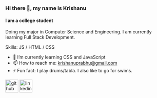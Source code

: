 ### Hi there 👋, my name is Krishanu
#### I am a college student
Doing my major in Computer Science and Engineering. I am currently learning Full Stack Development.


Skills:  JS / HTML / CSS

- 🌱 I’m currently learning CSS and JavaScript 
- 📫 How to reach me: krishanuprabhu@gmail.com 
- ⚡ Fun fact: I play drums/tabla. I also like to go for swims. 


[<img src='https://cdn.jsdelivr.net/npm/simple-icons@3.0.1/icons/github.svg' alt='github' height='40'>](https://github.com/krishanu-d)  [<img src='https://cdn.jsdelivr.net/npm/simple-icons@3.0.1/icons/linkedin.svg' alt='linkedin' height='40'>](https://www.linkedin.com/in/krishanu-p/)  

